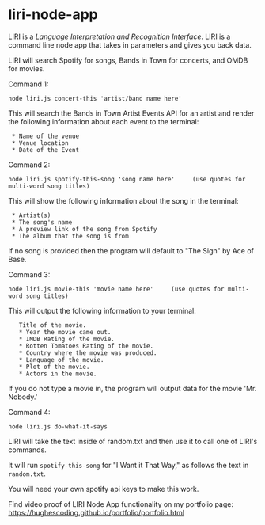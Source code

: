 # liri-node-app

LIRI is a _Language_ _Interpretation_ _and_ _Recognition_ _Interface_. LIRI is a command line node app that takes in parameters and gives you back data.

LIRI will search Spotify for songs, Bands in Town for concerts, and OMDB for movies.

Command 1:

    node liri.js concert-this 'artist/band name here'

 This will search the Bands in Town Artist Events API for an artist and render the following information about each event to the terminal:

     * Name of the venue
     * Venue location
     * Date of the Event

Command 2:

    node liri.js spotify-this-song 'song name here'     (use quotes for multi-word song titles)

 This will show the following information about the song in the terminal:

     * Artist(s)
     * The song's name
     * A preview link of the song from Spotify
     * The album that the song is from

If no song is provided then the program will default to "The Sign" by Ace of Base.

Command 3:

    node liri.js movie-this 'movie name here'     (use quotes for multi-word song titles)

This will output the following information to your terminal:

       Title of the movie.
       * Year the movie came out.
       * IMDB Rating of the movie.
       * Rotten Tomatoes Rating of the movie.
       * Country where the movie was produced.
       * Language of the movie.
       * Plot of the movie.
       * Actors in the movie.

If you do not type a movie in, the program will output data for the movie 'Mr. Nobody.'

Command 4:

    node liri.js do-what-it-says

LIRI will take the text inside of random.txt and then use it to call one of LIRI's commands.

It will run `spotify-this-song` for "I Want it That Way," as follows the text in `random.txt`.



You will need your own spotify api keys to make this work.

Find video proof of LIRI Node App functionality on my portfolio page: https://hughescoding.github.io/portfolio/portfolio.html


